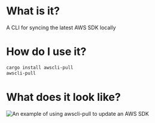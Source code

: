 # What is it?

A CLI for syncing the latest AWS SDK locally

# How do I use it?

```sh
cargo install awscli-pull
awscli-pull
```

# What does it look like?

![An example of using awscli-pull to update an AWS SDK](/demo.gif)
